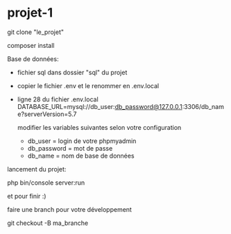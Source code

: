 # projet-1

git clone "le_projet" 

composer install

Base de données:

- fichier sql dans dossier "sql" du projet
- copier le fichier .env et le renommer en .env.local
- ligne 28 du fichier .env.local 
  DATABASE_URL=mysql://db_user:db_password@127.0.0.1:3306/db_name?serverVersion=5.7
  
  modifier les variables suivantes selon votre configuration
  - db_user = login de votre phpmyadmin
  - db_password = mot de passe 
  - db_name = nom de base de données
  
 lancement du projet:
 
 php bin/console server:run
 
 et pour finir :)
 
 faire une branch pour votre développement 
 
 git checkout -B ma_branche
